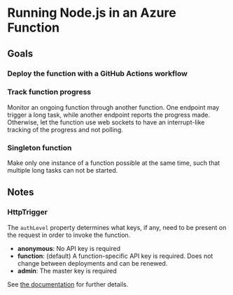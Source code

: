 # Running Node.js in an Azure Function

## Goals

### Deploy the function with a GitHub Actions workflow

### Track function progress

Monitor an ongoing function through another function. One endpoint may trigger a
long task, while another endpoint reports the progress made. Otherwise, let the
function use web sockets to have an interrupt-like tracking of the progress and
not polling.

### Singleton function

Make only one instance of a function possible at the same time, such that
multiple long tasks can not be started.

## Notes

### HttpTrigger

The `authLevel` property determines what keys, if any, need to be present on the
request in order to invoke the function.

- **anonymous**: No API key is required
- **function**: (default) A function-specific API key is required. Does not
  change between deployments and can be renewed.
- **admin**: The master key is required

See
[the documentation](https://docs.microsoft.com/en-us/java/api/com.microsoft.azure.functions.annotation.httptrigger.authlevel?view=azure-java-stable)
for further details.
